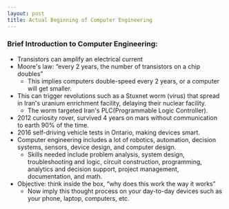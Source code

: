 ```yaml
---
layout: post
title: Actual Beginning of Computer Engineering
---
```


### Brief Introduction to Computer Engineering:

- Transistors can amplify an electrical current
- Moore's law: “every 2 years, the number of transistors on a chip doubles”
  - This implies computers double-speed every 2 years, or a computer will get smaller.
- This can trigger revolutions such as a Stuxnet worm (virus) that spread in Iran's uranium enrichment facility, delaying their nuclear facility.
  - The worm targeted Iran's PLC(Programmable Logic Controller).
- 2012 curiosity rover, survived 4 years on mars without communication to earth 90% of the time.
- 2016 self-driving vehicle tests in Ontario, making devices smart.
- Computer engineering includes a lot of robotics, automation, decision systems, sensors, device design, and computer design.
  - Skills needed include problem analysis, system design, troubleshooting and logic, circuit construction, programming, analytics and decision support, project management, documentation, and math.
- Objective: think inside the box, “why does this work the way it works”
  - Now imply this thought process on your day-to-day devices such as your phone, laptop, computers, etc.
